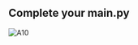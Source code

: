 

## Complete your main.py 


![A10](https://nimbus-screenshots.s3.amazonaws.com/s/57f2418a588dcff85bf8dd137fe39364.png)


